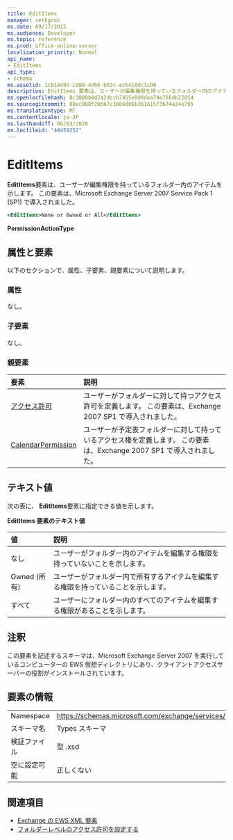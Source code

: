 ```yaml
---
title: EditItems
manager: sethgros
ms.date: 09/17/2015
ms.audience: Developer
ms.topic: reference
ms.prod: office-online-server
localization_priority: Normal
api_name:
- EditItems
api_type:
- schema
ms.assetid: 1cb14493-c999-4d66-b82c-ecb410dc1c00
description: EditItems 要素は、ユーザーが編集権限を持っているフォルダー内のアイテムを示します。 この要素は、Microsoft Exchange Server 2007 Service Pack 1 (SP1) で導入されました。
ms.openlocfilehash: 0c3800b4d242dccb7455e0d0dea74e766db22854
ms.sourcegitcommit: 88ec988f2bb67c1866d06b361615f3674a24e795
ms.translationtype: MT
ms.contentlocale: ja-JP
ms.lasthandoff: 06/03/2020
ms.locfileid: "44459252"
---
```

# <a name="edititems"></a>EditItems

**EditItems**要素は、ユーザーが編集権限を持っているフォルダー内のアイテムを示します。 この要素は、Microsoft Exchange Server 2007 Service Pack 1 (SP1) で導入されました。 
  
```xml
<EditItems>None or Owned or All</EditItems>
```

 **PermissionActionType**
## <a name="attributes-and-elements"></a>属性と要素

以下のセクションで、属性、子要素、親要素について説明します。
  
### <a name="attributes"></a>属性

なし。
  
### <a name="child-elements"></a>子要素

なし。
  
### <a name="parent-elements"></a>親要素

|**要素**|**説明**|
|:-----|:-----|
|[アクセス許可](permission.md) <br/> |ユーザーがフォルダーに対して持つアクセス許可を定義します。 この要素は、Exchange 2007 SP1 で導入されました。  <br/> |
|[CalendarPermission](calendarpermission.md) <br/> |ユーザーが予定表フォルダーに対して持っているアクセス権を定義します。 この要素は、Exchange 2007 SP1 で導入されました。  <br/> |
   
## <a name="text-value"></a>テキスト値

次の表に、 **EditItems**要素に指定できる値を示します。 
  
**EditItems 要素のテキスト値**

|**値**|**説明**|
|:-----|:-----|
|なし  <br/> |ユーザーがフォルダー内のアイテムを編集する権限を持っていないことを示します。  <br/> |
|Owned (所有)  <br/> |ユーザーがフォルダー内で所有するアイテムを編集する権限を持っていることを示します。  <br/> |
|すべて  <br/> |ユーザーにフォルダー内のすべてのアイテムを編集する権限があることを示します。  <br/> |
   
## <a name="remarks"></a>注釈

この要素を記述するスキーマは、Microsoft Exchange Server 2007 を実行しているコンピューターの EWS 仮想ディレクトリにあり、クライアントアクセスサーバーの役割がインストールされています。
  
## <a name="element-information"></a>要素の情報

|||
|:-----|:-----|
|Namespace  <br/> |https://schemas.microsoft.com/exchange/services/2006/types  <br/> |
|スキーマ名  <br/> |Types スキーマ  <br/> |
|検証ファイル  <br/> |型 .xsd  <br/> |
|空に設定可能  <br/> |正しくない  <br/> |
   
## <a name="see-also"></a>関連項目

- [Exchange の EWS XML 要素](ews-xml-elements-in-exchange.md)
- [フォルダーレベルのアクセス許可を設定する](https://msdn.microsoft.com/library/c7530e86-5112-401c-b10a-9c054ae59f07%28Office.15%29.aspx)

